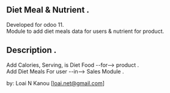 Diet Meal & Nutrient .
----------------------

Developed for odoo 11. <br/>
Module to add diet meals data for users & nutrient for product.

Description .
-------------

Add Calories, Serving, is Diet Food --for--> product .<br/>
Add Diet Meals For user  --in--> Sales Module .

by: Loai N Kanou [loai.net@gmail.com]
